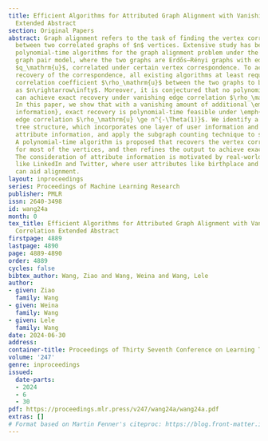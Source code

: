 ```yaml
---
title: Efficient Algorithms for Attributed Graph Alignment with Vanishing Edge Correlation
  Extended Abstract
section: Original Papers
abstract: Graph alignment refers to the task of finding the vertex correspondence
  between two correlated graphs of $n$ vertices. Extensive study has been done on
  polynomial-time algorithms for the graph alignment problem under the Erdős–Rényi
  graph pair model, where the two graphs are Erdős–Rényi graphs with edge probability
  $q_\mathrm{u}$, correlated under certain vertex correspondence. To achieve exact
  recovery of the correspondence, all existing algorithms at least require the edge
  correlation coefficient $\rho_\mathrm{u}$ between the two graphs to be \emph{non-vanishing}
  as $n\rightarrow\infty$. Moreover, it is conjectured that no polynomial-time algorithm
  can achieve exact recovery under vanishing edge correlation $\rho_\mathrm{u}<1/\mathrm{polylog}(n)$.
  In this paper, we show that with a vanishing amount of additional \emph{attribute
  information}, exact recovery is polynomial-time feasible under \emph{vanishing}
  edge correlation $\rho_\mathrm{u} \ge n^{-\Theta(1)}$. We identify a \emph{local}
  tree structure, which incorporates one layer of user information and one layer of
  attribute information, and apply the subgraph counting technique to such structures.
  A polynomial-time algorithm is proposed that recovers the vertex correspondence
  for most of the vertices, and then refines the output to achieve exact recovery.
  The consideration of attribute information is motivated by real-world applications
  like LinkedIn and Twitter, where user attributes like birthplace and education background
  can aid alignment.
layout: inproceedings
series: Proceedings of Machine Learning Research
publisher: PMLR
issn: 2640-3498
id: wang24a
month: 0
tex_title: Efficient Algorithms for Attributed Graph Alignment with Vanishing Edge
  Correlation Extended Abstract
firstpage: 4889
lastpage: 4890
page: 4889-4890
order: 4889
cycles: false
bibtex_author: Wang, Ziao and Wang, Weina and Wang, Lele
author:
- given: Ziao
  family: Wang
- given: Weina
  family: Wang
- given: Lele
  family: Wang
date: 2024-06-30
address:
container-title: Proceedings of Thirty Seventh Conference on Learning Theory
volume: '247'
genre: inproceedings
issued:
  date-parts:
  - 2024
  - 6
  - 30
pdf: https://proceedings.mlr.press/v247/wang24a/wang24a.pdf
extras: []
# Format based on Martin Fenner's citeproc: https://blog.front-matter.io/posts/citeproc-yaml-for-bibliographies/
---
```

